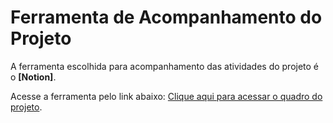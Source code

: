 # Ferramenta de Acompanhamento do Projeto

A ferramenta escolhida para acompanhamento das atividades do projeto é o **[Notion]**.

Acesse a ferramenta pelo link abaixo:
[Clique aqui para acessar o quadro do projeto](https://www.notion.so/Projeto-de-Arboriza-o-PCR-CIN-1461a7eedca38074b558c9f8991fd52e?pvs=4).
